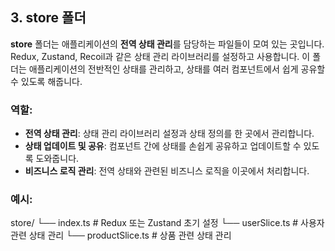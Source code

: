 ## 3. store 폴더

**store** 폴더는 애플리케이션의 **전역 상태 관리**를 담당하는 파일들이 모여 있는 곳입니다. Redux, Zustand, Recoil과 같은 상태 관리 라이브러리를 설정하고 사용합니다. 이 폴더는 애플리케이션의 전반적인 상태를 관리하고, 상태를 여러 컴포넌트에서 쉽게 공유할 수 있도록 해줍니다.

### 역할:
- **전역 상태 관리**: 상태 관리 라이브러리 설정과 상태 정의를 한 곳에서 관리합니다.
- **상태 업데이트 및 공유**: 컴포넌트 간에 상태를 손쉽게 공유하고 업데이트할 수 있도록 도와줍니다.
- **비즈니스 로직 관리**: 전역 상태와 관련된 비즈니스 로직을 이곳에서 처리합니다.

### 예시:
store/ └── index.ts # Redux 또는 Zustand 초기 설정 └── userSlice.ts # 사용자 관련 상태 관리 └── productSlice.ts # 상품 관련 상태 관리